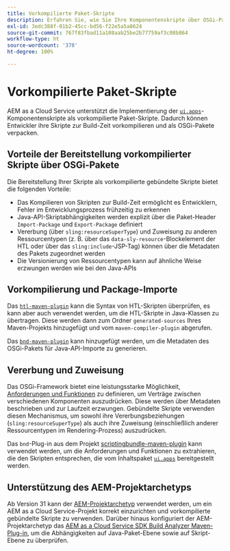 ```yaml
---
title: Vorkompilierte Paket-Skripte
description: Erfahren Sie, wie Sie Ihre Komponentenskripte über OSGi-Pakete für Adobe Experience Manager Cloud Service bereitstellen.
exl-id: 3edc388f-01b2-45cc-bd56-f22e5a5a8624
source-git-commit: 767f83fbad11a108aab25be2b77759af3c08b864
workflow-type: ht
source-wordcount: '378'
ht-degree: 100%

---
```


# Vorkompilierte Paket-Skripte

AEM as a Cloud Service unterstützt die Implementierung der [`ui.apps`](https://experienceleague.adobe.com/docs/experience-manager-cloud-service/implementing/developing/aem-project-content-package-structure.html?lang=de#code-packages-%2F-osgi-bundles)-Komponentenskripte als vorkompilierte Paket-Skripte. Dadurch können Entwickler ihre Skripte zur Build-Zeit vorkompilieren und als OSGi-Pakete verpacken.

## Vorteile der Bereitstellung vorkompilierter Skripte über OSGi-Pakete

Die Bereitstellung Ihrer Skripte als vorkompilierte gebündelte Skripte bietet die folgenden Vorteile:

+ Das Kompilieren von Skripten zur Build-Zeit ermöglicht es Entwicklern, Fehler im Entwicklungsprozess frühzeitig zu erkennen
+ Java-API-Skriptabhängigkeiten werden explizit über die Paket-Header `Import-Package` und `Export-Package` definiert
+ Vererbung (über `sling:resourceSuperType`) und Zuweisung zu anderen Ressourcentypen (z. B. über das `data-sly-resource`-Blockelement der HTL oder über das `sling:include`-JSP-Tag) können über die Metadaten des Pakets zugeordnet werden
+ Die Versionierung von Ressourcentypen kann auf ähnliche Weise erzwungen werden wie bei den Java-APIs

## Vorkompilierung und Package-Importe

Das [`htl-maven-plugin`](https://sling.apache.org/components/htl-maven-plugin/index.html) kann die Syntax von HTL-Skripten überprüfen, es kann aber auch verwendet werden, um die HTL-Skripte in Java-Klassen zu übertragen. Diese werden dann zum Ordner `generated-sources` Ihres Maven-Projekts hinzugefügt und vom `maven-compiler-plugin` abgerufen.

Das [`bnd-maven-plugin`](https://github.com/bndtools/bnd/tree/master/maven/bnd-maven-plugin) kann hinzugefügt werden, um die Metadaten des OSGi-Pakets für Java-API-Importe zu generieren.

## Vererbung und Zuweisung

Das OSGi-Framework bietet eine leistungsstarke Möglichkeit, [Anforderungen und Funktionen](https://docs.osgi.org/specification/osgi.core/7.0.0/framework.module.html#framework.module.dependencies) zu definieren, um Verträge zwischen verschiedenen Komponenten auszudrücken. Diese werden über Metadaten beschrieben und zur Laufzeit erzwungen. Gebündelte Skripte verwenden diesen Mechanismus, um sowohl ihre Vererbungsbeziehungen (`sling:resourceSuperType`) als auch ihre Zuweisung (einschließlich anderer Ressourcentypen im Rendering-Prozess) auszudrücken.

Das `bnd`-Plug-in aus dem Projekt [scriptingbundle-maven-plugin](https://sling.apache.org/components/scriptingbundle-maven-plugin/bnd.html) kann verwendet werden, um die Anforderungen und Funktionen zu extrahieren, die den Skripten entsprechen, die vom Inhaltspaket [`ui.apps`](https://experienceleague.adobe.com/docs/experience-manager-cloud-service/implementing/developing/aem-project-content-package-structure.html?lang=de#code-packages-%2F-osgi-bundles) bereitgestellt werden.

## Unterstützung des AEM-Projektarchetyps

Ab Version 31 kann der [AEM-Projektarchetyp](https://experienceleague.adobe.com/docs/experience-manager-core-components/using/developing/archetype/using.html?lang=de) verwendet werden, um ein AEM as a Cloud Service-Projekt korrekt einzurichten und vorkompilierte gebündelte Skripte zu verwenden. Darüber hinaus konfiguriert der AEM-Projektarchetyp das [AEM as a Cloud Service SDK Build Analyzer Maven-Plug-in](/help/developing/archetype/build-analyzer-maven-plugin.md), um die Abhängigkeiten auf Java-Paket-Ebene sowie auf Skript-Ebene zu überprüfen.

